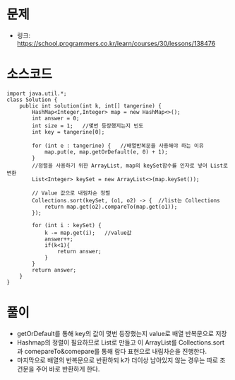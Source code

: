 # 문제
- 링크: 
<https://school.programmers.co.kr/learn/courses/30/lessons/138476>

# 소스코드
```
import java.util.*;
class Solution {
    public int solution(int k, int[] tangerine) {
        HashMap<Integer,Integer> map = new HashMap<>();
        int answer = 0;
        int size = 1;   //몇번 등장했지는지 빈도
        int key = tangerine[0];
        
        for (int e : tangerine) {   //배열반복문을 사용해야 하는 이유
            map.put(e, map.getOrDefault(e, 0) + 1);
        }
        //정렬을 사용하기 위한 ArrayList, map의 keySet함수를 인자로 넣어 List로 변환
        List<Integer> keySet = new ArrayList<>(map.keySet());
        
        // Value 값으로 내림차순 정렬
        Collections.sort(keySet, (o1, o2) -> {  //list는 Collections
            return map.get(o2).compareTo(map.get(o1));   
        });
        
        for (int i : keySet) {
            k -= map.get(i);   //value값
            answer++;
            if(k<1){
                return answer;
            }
        }
        return answer;
    }
}
```
# 풀이
- getOrDefault를 통해 key의 값이 몇번 등장했는지 value로 배열 반복문으로 저장
- Hashmap의 정렬이 필요하므로 List로 만들고 이 ArrayList를 Collections.sort과 comepareTo&comepare를 통해 람다 표현으로 내림차순을 진행한다.
- 마지막으로 배열의 반복문으로 반환하되 k가 더이상 남아있지 않는 경우는 따로 조건문을 주어 바로 반환하게 한다.

